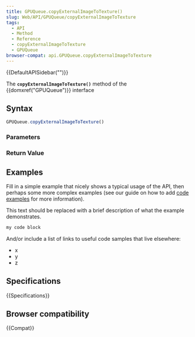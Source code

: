 ```yaml
---
title: GPUQueue.copyExternalImageToTexture()
slug: Web/API/GPUQueue/copyExternalImageToTexture
tags:
  - API
  - Method
  - Reference
  - copyExternalImageToTexture
  - GPUQueue
browser-compat: api.GPUQueue.copyExternalImageToTexture
---
```

{{DefaultAPISidebar("")}}

The **`copyExternalImageToTexture()`** method of the {{domxref("GPUQueue")}} interface 

## Syntax

```js
GPUQueue.copyExternalImageToTexture()
```

### Parameters



### Return Value



## Examples

Fill in a simple example that nicely shows a typical usage of the API, then perhaps some more complex examples (see our guide on how to add [code examples](/en-US/docs/MDN/Contribute/Structures/Code_examples) for more information).

This text should be replaced with a brief description of what the example demonstrates.

```js
my code block
```

And/or include a list of links to useful code samples that live elsewhere:

*   x
*   y
*   z

## Specifications

{{Specifications}}

## Browser compatibility

{{Compat}}

